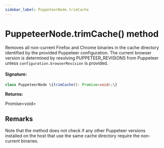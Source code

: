 ```yaml
---
sidebar_label: PuppeteerNode.trimCache
---
```


# PuppeteerNode.trimCache() method

Removes all non-current Firefox and Chrome binaries in the cache directory identified by the provided Puppeteer configuration. The current browser version is determined by resolving PUPPETEER_REVISIONS from Puppeteer unless `configuration.browserRevision` is provided.

#### Signature:

```typescript
class PuppeteerNode \{trimCache(): Promise<void>;\}
```

**Returns:**

Promise&lt;void&gt;

## Remarks

Note that the method does not check if any other Puppeteer versions installed on the host that use the same cache directory require the non-current binaries.
